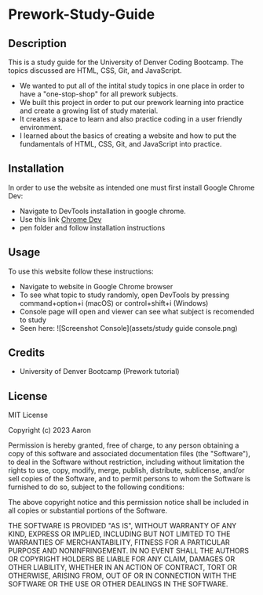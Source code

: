 # Prework-Study-Guide

## Description
This is a study guide for the University of Denver Coding Bootcamp. The topics discussed are HTML, CSS, Git, and JavaScript.

- We wanted to put all of the intital study topics in one place in order to have a "one-stop-shop" for all prework subjects.
- We built this project in order to put our prework learning into practice and create a growing list of study material.
- It creates a space to learn and also practice coding in a user friendly environment.
- I learned about the basics of creating a website and how to put the fundamentals of HTML, CSS, Git, and JavaScript into practice.

## Installation

In order to use the website as intended one must first install Google Chrome Dev:

- Navigate to DevTools installation in google chrome.
- Use this link [Chrome Dev](https://www.google.com/chrome/dev/)
- pen folder and follow installation instructions

## Usage

To use this website follow these instructions:
- Navigate to website in Google Chrome browser
- To see what topic to study randomly, open DevTools by pressing command+option+i (macOS) or control+shift+i (Windows)
- Console page will open and viewer can see what subject is recomended to study
- Seen here: ![Screenshot Console](assets/study guide console.png)

## Credits

- University of Denver Bootcamp (Prework tutorial)

## License

MIT License

Copyright (c) 2023 Aaron

Permission is hereby granted, free of charge, to any person obtaining a copy
of this software and associated documentation files (the "Software"), to deal
in the Software without restriction, including without limitation the rights
to use, copy, modify, merge, publish, distribute, sublicense, and/or sell
copies of the Software, and to permit persons to whom the Software is
furnished to do so, subject to the following conditions:

The above copyright notice and this permission notice shall be included in all
copies or substantial portions of the Software.

THE SOFTWARE IS PROVIDED "AS IS", WITHOUT WARRANTY OF ANY KIND, EXPRESS OR
IMPLIED, INCLUDING BUT NOT LIMITED TO THE WARRANTIES OF MERCHANTABILITY,
FITNESS FOR A PARTICULAR PURPOSE AND NONINFRINGEMENT. IN NO EVENT SHALL THE
AUTHORS OR COPYRIGHT HOLDERS BE LIABLE FOR ANY CLAIM, DAMAGES OR OTHER
LIABILITY, WHETHER IN AN ACTION OF CONTRACT, TORT OR OTHERWISE, ARISING FROM,
OUT OF OR IN CONNECTION WITH THE SOFTWARE OR THE USE OR OTHER DEALINGS IN THE
SOFTWARE.

